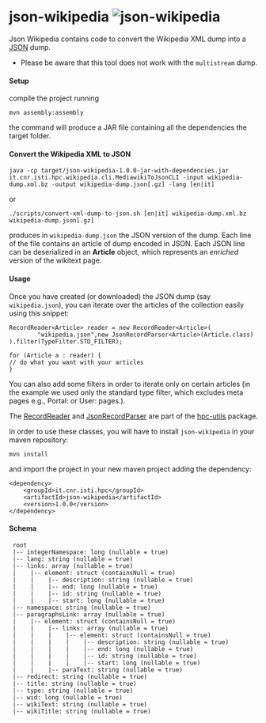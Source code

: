 json-wikipedia ![json-wikipedia](https://dl.dropboxusercontent.com/u/4663256/tmp/json-wikipedia.png) 
==============

 Json Wikipedia contains code to convert the Wikipedia XML dump into a [JSON][json] dump.
 
 - Please be aware that this tool does not work with the `multistream` dump.

#### Setup ####

compile the project running 

    mvn assembly:assembly 
	
the command will produce a JAR file containing all the dependencies the target folder.  

#### Convert the Wikipedia XML to JSON ####

    java -cp target/json-wikipedia-1.0.0-jar-with-dependencies.jar it.cnr.isti.hpc.wikipedia.cli.MediawikiToJsonCLI -input wikipedia-dump.xml.bz -output wikipedia-dump.json[.gz] -lang [en|it] 		

or 

	./scripts/convert-xml-dump-to-json.sh [en|it] wikipedia-dump.xml.bz wikipedia-dump.json[.gz]

produces in `wikipedia-dump.json` the JSON version of the dump. Each line of the file contains an article 
of dump encoded in JSON. Each JSON line can be deserialized in an **Article** object, 
which represents an 
_enriched_ version of the wikitext page.

  
#### Usage ####

Once you have created (or downloaded) the JSON dump (say `wikipedia.json`), you can iterate over the articles of the collection 
easily using this snippet: 

    RecordReader<Article> reader = new RecordReader<Article>(
			"wikipedia.json",new JsonRecordParser<Article>(Article.class)
    ).filter(TypeFilter.STD_FILTER);

    for (Article a : reader) {
	// do what you want with your articles	
    }
 
You can also add some filters in order to iterate only on certain articles (in the example 
we used only the standard type filter, which excludes meta pages e.g., Portal: or User: pages.).

The [RecordReader](http://sassicaia.isti.cnr.it/javadocs/hpc-utils/it/cnr/isti/hpc/io/reader/RecordReader.html) and 
[JsonRecordParser](http://sassicaia.isti.cnr.it/javadocs/hpc-utils/it/cnr/isti/hpc/io/reader/JsonRecordParser.html) are part
of the [hpc-utils](http://sassicaia.isti.cnr.it/javadocs/hpc-utils) package.

In order to use these classes, you will have to install `json-wikipedia` in your maven repository:

    mvn install

and import the project in your new maven project adding the dependency: 

    <dependency>
	    <groupId>it.cnr.isti.hpc</groupId>
		<artifactId>json-wikipedia</artifactId>
		<version>1.0.0</version>
	</dependency> 
	
#### Schema ####

```
 root
 |-- integerNamespace: long (nullable = true)
 |-- lang: string (nullable = true)
 |-- links: array (nullable = true)
 |    |-- element: struct (containsNull = true)
 |    |    |-- description: string (nullable = true)
 |    |    |-- end: long (nullable = true)
 |    |    |-- id: string (nullable = true)
 |    |    |-- start: long (nullable = true)
 |-- namespace: string (nullable = true)
 |-- paragraphsLink: array (nullable = true)
 |    |-- element: struct (containsNull = true)
 |    |    |-- links: array (nullable = true)
 |    |    |    |-- element: struct (containsNull = true)
 |    |    |    |    |-- description: string (nullable = true)
 |    |    |    |    |-- end: long (nullable = true)
 |    |    |    |    |-- id: string (nullable = true)
 |    |    |    |    |-- start: long (nullable = true)
 |    |    |-- paraText: string (nullable = true)
 |-- redirect: string (nullable = true)
 |-- title: string (nullable = true)
 |-- type: string (nullable = true)
 |-- wid: long (nullable = true)
 |-- wikiText: string (nullable = true)
 |-- wikiTitle: string (nullable = true)
```




[json]: http://www.json.org/fatfree.html "JSON: The Fat-Free Alternative to XML"


